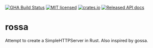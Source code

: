 [![GHA Build Status](https://github.com/rednithin/rossa/workflows/Rust/badge.svg?branch=master&event=push)](https://github.com/rednithin/rossa/actions?query=workflow%3ARust)
[![MIT licensed](https://img.shields.io/badge/license-MIT-blue.svg)](./LICENSE)
[![crates.io](https://img.shields.io/crates/v/rossa.svg)](https://crates.io/crates/rossa)
[![Released API docs](https://docs.rs/rossa/badge.svg)](https://docs.rs/rossa)

# rossa

Attempt to create a SimpleHTTPServer in Rust. Also inspired by gossa.
